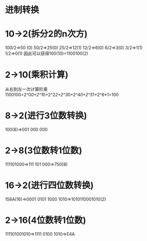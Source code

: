 # 进制转换
# 10->2(拆分2的n次方)
100/2=>50 (0)
50/2=>25(0)
25/2=>12(1)
12/2=>6(0)
6/2=>3(0)
3/2=>1(1)
1/2=>0(1)
因此可以获得100(10)=1100100(2)
# 2->10(乘积计算)
从右到左一次计算阶乘
1100100=2^0*0+2^1*0+2^2*2+2^3*0+2^4*0+2^5*1+2^6*1=100

# 8->2(进行3位数转换)
100(8)=>001 000 000

# 2->8(3位数转1位数)
111101000=>111 101 000=>750(8)

# 16->2(进行四位数转换)
158A(16)=>0001 0101 1000 1010=>1010110001010(2)
# 2->16(4位数转1位数)
111101001010=>1111 0100 1010=>E4A